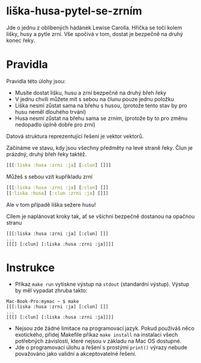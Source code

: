 # liška-husa-pytel-se-zrním

Jde o jednu z oblíbených hádánek Lewise Carolla. Hříčka se točí kolem lišky, husy a pytle zrní. Vše spočívá v tom, dostat je bezpečně na druhý konec řeky.

# Pravidla

Pravidla této úlohy jsou:

- Musíte dostat lišku, husu a zrní bezpečně na druhý břeh řeky
- V jednu chvíli můžete mít s sebou na člunu pouze jednu položku
- Liška nesmí zůstat sama na břehu s husou, (protože tento stav by pro husu neměl dlouhého trvání)
- Husa nesmí zůstat na břehu sama se zrním, (protože by to pro změnu nedopadlo úplně dobře pro zrní)

Datová struktura reprezentující řešení je vektor vektorů.

Začínáme ve stavu, kdy jsou všechny předměty na levé straně řeky. Člun je prázdný, druhý břeh řeky taktéž.

```clojure
[[[:liska :husa :zrni :ja] [:clun] []]]
```
Můžeš s sebou vzít kupříkladu zrní

```clojure
[[[:liska :husa :zrni :ja] [:clun] []]
[[:liska :husa] [:clun :zrni :ja] []]]
```

Ale v tom případě liška sežere husu!

Cílem je naplánovat kroky tak, ať se všichni bezpečně dostanou na opačnou stranu

```
[[[:liska :husa :zrni :ja] [:clun] []]
...
[[[] [:clun] [:liska :husa :zrni :ja]]]]
```

# Instrukce

- Příkaz `make run` vytiskne výstup na `stdout` (standardní výstup). Výstup by měl vypadat zhruba takto:
```
Mac-Book-Pro:mymac ~ $ make
[[[:liska :husa :zrni :ja] [:clun] []]
...
[[[] [:clun] [:liska :husa :zrni :ja]]]]
```

- Nejsou zde žádné limitace na programovací jazyk. Pokud používáš něco exotického, přidej Makefile příkaz `make install` na instalaci všech potřebných závislostí, které nejsou v základu na Mac OS dostupné.
- Jde o programovací úlohu a řešení s prostými `print()` výrazy nebude považováno jako validní a akceptovatelné řešení.

